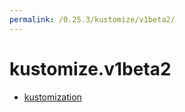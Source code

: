 ```yaml
---
permalink: /0.25.3/kustomize/v1beta2/
---
```


# kustomize.v1beta2



* [kustomization](kustomization.md)